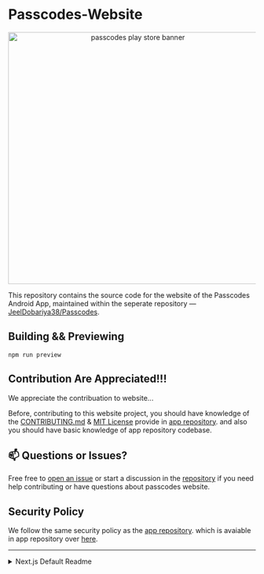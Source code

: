 # Passcodes-Website

<p align="center">
  <img width="512" alt="passcodes play store banner" src="https://github.com/user-attachments/assets/88e63483-9930-4ce0-a01e-4564e18b3c71" />
</p>

This repository contains the source code for the website of the Passcodes Android App, maintained within the seperate repository — [JeelDobariya38/Passcodes](https://github.com/JeelDobariya38/Passcodes).

## Building && Previewing

```
npm run preview
```

## Contribution Are Appreciated!!!

We appreciate the contribuation to website...

Before, contributing to this website project, you should have knowledge of the [CONTRIBUTING.md](https://github.com/JeelDobariya38/Passcodes/blob/main/CONTRIBUTING.md) & [MIT License](https://github.com/JeelDobariya38/Passcodes/blob/main/LICENSE.txt) provide in [app repository](https://github.com/JeelDobariya38/Passcodes). and also you should have basic knowledge of app repository codebase.

## 📫 Questions or Issues?

Free free to [open an issue](https://github.com/JeelDobariya38/Passcodes-Website/issues) or start a discussion in the [repository](https://github.com/JeelDobariya38/Passcodes-Website) if you need help contributing or have questions about passcodes website.

## Security Policy

We follow the same security policy as the [app repository](https://github.com/JeelDobariya38/Passcodes). which is avaiable in app repository over [here](https://github.com/JeelDobariya38/Passcodes/blob/main/SECURITY.md).

---

<details>

<summary>Next.js Default Readme</summary>

````markdown
This is a [Next.js](https://nextjs.org) project bootstrapped with [`create-next-app`](https://github.com/vercel/next.js/tree/canary/packages/create-next-app).

## Getting Started

First, run the development server:

```bash
npm run dev

# or

yarn dev

# or

pnpm dev

# or

bun dev
```

Open [http://localhost:3000](http://localhost:3000) with your browser to see the result.

You can start editing the page by modifying `app/page.js`. The page auto-updates as you edit the file.

This project uses [`next/font`](https://nextjs.org/docs/app/building-your-application/optimizing/fonts) to automatically optimize and load [Geist](https://vercel.com/font), a new font family for Vercel.

## Learn More

To learn more about Next.js, take a look at the following resources:

- [Next.js Documentation](https://nextjs.org/docs) - learn about Next.js features and API.
- [Learn Next.js](https://nextjs.org/learn) - an interactive Next.js tutorial.

You can check out [the Next.js GitHub repository](https://github.com/vercel/next.js) - your feedback and contributions are welcome!

## Deploy on Vercel

The easiest way to deploy your Next.js app is to use the [Vercel Platform](https://vercel.com/new?utm_medium=default-template&filter=next.js&utm_source=create-next-app&utm_campaign=create-next-app-readme) from the creators of Next.js.

Check out our [Next.js deployment documentation](https://nextjs.org/docs/app/building-your-application/deploying) for more details.
````

</details>

